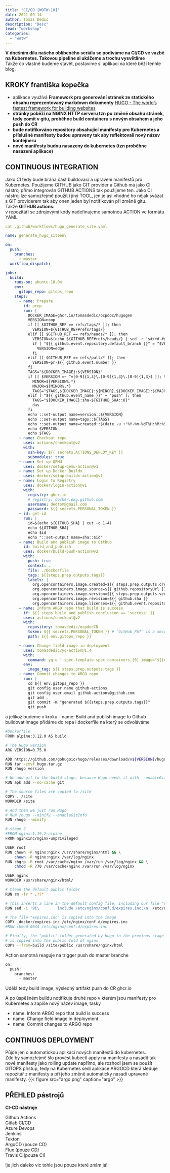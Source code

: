 ```yaml
---
title: "CI/CD [WOTW-10]"
date: 2021-09-14
author: Tomas Dedic
description: "Desc"
lead: "workshop"
categories:
  - "wotw"
---
```

**V dnešním dílu našeho oblíbeného seriálu se podíváme na CI/CD ve vazbě na Kubernetes. Takovou pipeline si ukážeme a trochu vysvětlíme**  
Takže co vlastně budeme stavět, postavíme si aplikaci na které běží tenhle blog.

## KROKY františka kopečka
- aplikace využívá **Framework pro generování stránek ze statického obsahu reprezentovaný markdown dokumenty** [HUGO - The world’s fastest framework for building websites](https://gohugo.io)
- **stránky poběží na NGINX HTTP serveru tzn po změně obsahu stránek, tedy comit v gitu, proběhne build containeru s novým obsahem a jeho push do CR**
- **bude notifikováno repository obsahující manifesty pro Kubernetes a příslušné manifesty budou upraveny tak aby reflektovali nový název kontejneru**
- **nové manifesty budou nasazeny do kubernetes (tzn proběhne nasazení aplikace)**


## CONTINUOUS INTEGRATION
Jako CI tedy bude brána část buildovací a upravení manifestů pro Kubernetes. Použijeme GITHUB jako GIT provider a Github má jako CI nástroj přímo integrován GITHUB ACTIONS tak použijeme ten. Jako CI nástroj lze samozřejmě použít i jiný TOOL, jen je asi vhodné ho nějak svázat s GIT providerem tak aby onen jeden byl notifikován při změně gitu.  
Takže **GITHUB actions**:  
v repozitáři se zdrojovými kódy nadefinujeme samotnou ACTION ve formátu YAML
```yaml
cat .github/workflows/hugo_generate_site.yaml

name: generate_hugo_siteenv

on:
  push:
    branches:
      - master
  workflow_dispatch:

jobs:
  build:
    runs-on: ubuntu-18.04
    env: 
      gitops_repo: gitops_repo
    steps:
      - name: Prepare
        id: prep
        run: |
          DOCKER_IMAGE=ghcr.io/tomasdedic/ocpdoc/hugogen
          VERSION=noop
          if [[ $GITHUB_REF == refs/tags/* ]]; then
            VERSION=${GITHUB_REF#refs/tags/}
          elif [[ $GITHUB_REF == refs/heads/* ]]; then
            VERSION=$(echo ${GITHUB_REF#refs/heads/} | sed -r 's#/+#-#g')
            if [ "${{ github.event.repository.default_branch }}" = "$VERSION" ]; then
              VERSION=edge
            fi
          elif [[ $GITHUB_REF == refs/pull/* ]]; then
            VERSION=pr-${{ github.event.number }}
          fi
          TAGS="${DOCKER_IMAGE}:${VERSION}"
          if [[ $VERSION =~ ^v[0-9]{1,3}\.[0-9]{1,3}\.[0-9]{1,3}$ ]]; then
            MINOR=${VERSION%.*}
            MAJOR=${MINOR%.*}
            TAGS="$TAGS,${DOCKER_IMAGE}:${MINOR},${DOCKER_IMAGE}:${MAJOR},${DOCKER_IMAGE}:latest"
          elif [ "${{ github.event_name }}" = "push" ]; then
            TAGS="${DOCKER_IMAGE}:sha-${GITHUB_SHA::8}"
            das
          fi
          echo ::set-output name=version::${VERSION}
          echo ::set-output name=tags::${TAGS}
          echo ::set-output name=created::$(date -u +'%Y-%m-%dT%H:%M:%SZ')
          echo $VERSION
          echo $TAGS
      - name: Checkout repo
        uses: actions/checkout@v2
        with:
          ssh-key: ${{ secrets.ACTIONS_DEPLOY_KEY }}
          submodules: true
      - name: Set up QEMU
        uses: docker/setup-qemu-action@v1
      - name: Set up Docker Buildx
        uses: docker/setup-buildx-action@v1
      - name: Login to Registry
        uses: docker/login-action@v1
        with:
          registry: ghcr.io
          # registry: docker.pkg.github.com
          username: dedtom@gmail.com
          password: ${{ secrets.PERSONAL_TOKEN }}
      - id: get-id
        run: |
          id=$(echo ${GITHUB_SHA} | cut -c 1-4)
          echo ${GITHUB_SHA}
          echo $id
          echo "::set-output name=sha::$id"
      - name: Build and publish image to Github
        id: build_and_publish
        uses: docker/build-push-action@v2
        with:
          push: true
          context: .
          file: ./Dockerfile
          tags: ${{steps.prep.outputs.tags}}
          labels: |
            org.opencontainers.image.created=${{ steps.prep.outputs.created }}
            org.opencontainers.image.source=${{ github.repositoryUrl }}
            org.opencontainers.image.version=${{ steps.prep.outputs.version }}
            org.opencontainers.image.revision=${{ github.sha }}
            org.opencontainers.image.licenses=${{ github.event.repository.license.name }}
      - name: Inform ARGO repo that build is success
        if: ${{ steps.build_and_publish.conclusion == 'success' }}
        uses: actions/checkout@v2
        with:
          repository: tomasdedic/ocpdocCD
          token: ${{ secrets.PERSONAL_TOKEN }} # `GitHub_PAT` is a secret that contains your PAT
          path: ${{ env.gitops_repo }}

      - name: Change field image in deployment
        uses: tomasdedic/yq-action@1.4
        with:
          command: yq e '.spec.template.spec.containers.[0].image="${{env.image_tag}}"' -i ${{env.gitops_repo}}/deploy_aks/deployment.yaml && yq e '.spec.template.spec.containers.[0].image="${{env.image_tag}}"' -i ${{env.gitops_repo}}/deploy/deployment.yaml && yq e '.spec.template.spec.containers.[0].image="${{env.image_tag}}"' -i ${{env.gitops_repo}}/deploy_proxy/apps_v1_deployment_proxy.yaml
        env:
          image_tag: ${{ steps.prep.outputs.tags }}
      - name: Commit changes to ARGO repo
        run: |
          cd ${{ env.gitops_repo }}
          git config user.name github-actions
          git config user.email github-actions@github.com
          git add .
          git commit -m "generated ${{steps.prep.outputs.tags}}"
          git push
```
a jelikož budeme v kroku - name: Build and publish image to Github buildovat image přidáme do repa i dockerfile na který se odvoláváme
```sh
#Dockerfile
FROM alpine:3.12.0 AS build

# The Hugo version
ARG VERSION=0.75.0

ADD https://github.com/gohugoio/hugo/releases/download/v${VERSION}/hugo_${VERSION}_Linux-64bit.tar.gz /hugo.tar.gz
RUN tar -zxvf hugo.tar.gz
RUN /hugo version

# We add git to the build stage, because Hugo needs it with --enableGitInfo
RUN apk add --no-cache git

# The source files are copied to /site
COPY . /site
WORKDIR /site

# And then we just run Hugo
# RUN /hugo --minify --enableGitInfo
RUN /hugo --minify 

# stage 2
#FROM nginx:1.19.2-alpine
FROM nginxinc/nginx-unprivileged

USER root
RUN chown -R nginx:nginx /usr/share/nginx/html && \
    chown -R nginx:nginx /var/log/nginx
RUN chgrp -R root /var/cache/nginx /var/run /var/log/nginx && \
    chmod -R 770 /var/cache/nginx /var/run /var/log/nginx

USER nginx
WORKDIR /usr/share/nginx/html/

# Clean the default public folder
RUN rm -fr * .??*

# This inserts a line in the default config file, including our file "expires.inc"
RUN sed -i '9i\        include /etc/nginx/conf.d/expires.inc;\n' /etc/nginx/conf.d/default.conf

# The file "expires.inc" is copied into the image
COPY _docker/expires.inc /etc/nginx/conf.d/expires.inc
#RUN chmod 0644 /etc/nginx/conf.d/expires.inc

# Finally, the "public" folder generated by Hugo in the previous stage
# is copied into the public fold of nginx
COPY --from=build /site/public /usr/share/nginx/html
```
Action samotná reaguje na trigger push do master branche
```sh
on:
  push:
    branches:
      - master
```
Udělá tedy build image, výsledný artifakt push do CR ghcr.io  

A po úspěšném buildu notifikuje druhé repo v kterém jsou manifesty pro Kubernetes a zapíše nový název image, tasky
- name: Inform ARGO repo that build is success
- name: Change field image in deployment
- name: Commit changes to ARGO repo


## CONTINUOS DEPLOYMENT
Půjde jen o automatickou aplikaci nových manifestů do kubernetes.  
Zde by samozřejmě šlo provést kubectl apply na manifesty a nasadit tak nové manifesty jako rolling update napřímo, ale rozhodl
jsem se použít GITOPS přístup, tedy na Kubernetes sedí aplikace ARGOCD která sleduje repozitář z manifesty a při jeho změně automaticky
nasadí upravené manifesty.
{{< figure src="argo.png" caption="argo" >}}


## PŘEHLED pástrojů

**CI-CD nástroje**

Github Actions  
Gitlab CI/CD  
Azure Devops  
Jenkins   
Tekton  
ArgoCD (pouze CD)  
Flux (pouze CD)  
Travis CI(pouze CI)  

!je jich daleko vic tohle jsou pouze které znám já!
